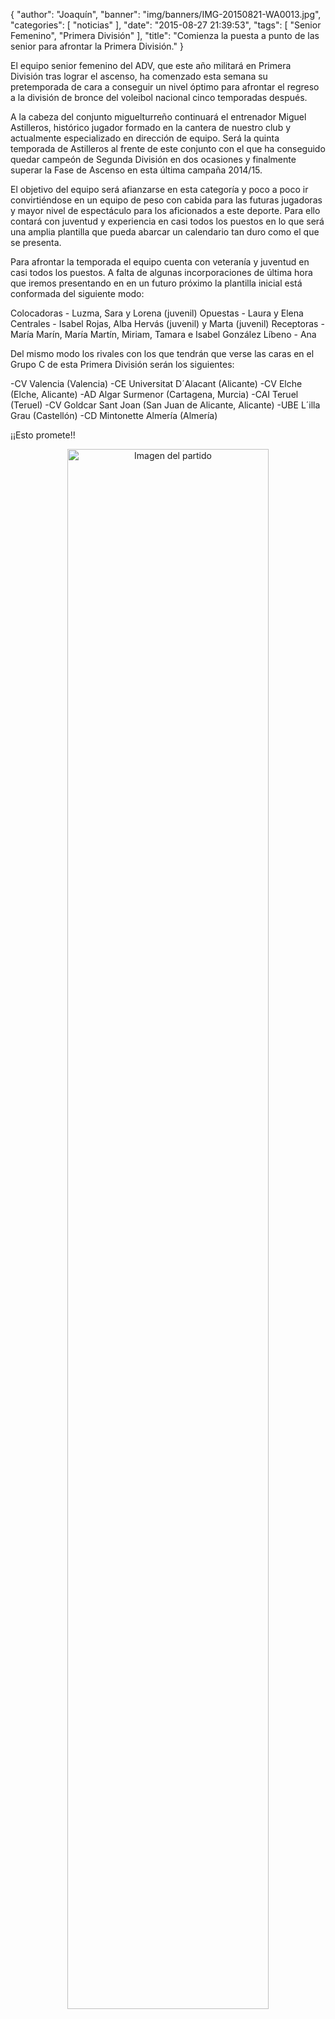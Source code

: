 {
  "author": "Joaquín", 
  "banner": "img/banners/IMG-20150821-WA0013.jpg", 
  "categories": [
    "noticias"
  ], 
  "date": "2015-08-27 21:39:53", 
  "tags": [
    "Senior Femenino", 
    "Primera División"
  ], 
  "title": "Comienza la puesta a punto de las senior para afrontar la Primera División."
}

El equipo senior femenino del ADV, que este año militará en Primera División tras lograr el ascenso, ha comenzado esta semana su pretemporada de cara a conseguir un nivel óptimo para afrontar el regreso a la división de bronce del voleibol nacional cinco temporadas después.

A la cabeza del conjunto miguelturreño continuará el entrenador Miguel Astilleros, histórico jugador formado en la cantera de nuestro club y actualmente especializado en dirección de equipo. Será la quinta temporada de Astilleros al frente de este conjunto con el que ha conseguido quedar campeón de Segunda División en dos ocasiones y finalmente superar la Fase de Ascenso en esta última campaña 2014/15.

El objetivo del equipo será afianzarse en esta categoría y poco a poco ir convirtiéndose en un equipo de peso con cabida para las futuras jugadoras y mayor nivel de espectáculo para los aficionados a este deporte. Para ello contará con juventud y experiencia en casi todos los puestos en lo que será una amplia plantilla que pueda abarcar un calendario tan duro como el que se presenta.

Para afrontar la temporada el equipo cuenta con veteranía y juventud en casi todos los puestos. A falta de algunas incorporaciones de última hora que iremos presentando en en un futuro próximo la plantilla inicial está conformada del siguiente modo:

Colocadoras - Luzma, Sara y Lorena (juvenil)
Opuestas - Laura y Elena
Centrales - Isabel Rojas, Alba Hervás (juvenil) y Marta (juvenil)
Receptoras - María Marín, María Martín, Miriam, Tamara e Isabel González
Líbeno - Ana

Del mismo modo los rivales con los que tendrán que verse las caras en el Grupo C de esta Primera División serán los siguientes:

-CV Valencia (Valencia)
-CE Universitat D´Alacant (Alicante)
-CV Elche (Elche, Alicante)
-AD Algar Surmenor (Cartagena, Murcia)
-CAI Teruel (Teruel)
-CV Goldcar Sant Joan (San Juan de Alicante, Alicante)
-UBE L´illa Grau (Castellón)
-CD Mintonette Almería (Almería)

¡¡Esto promete!!

<center>
<a target="_new" href="http://www.advmiguelturra.org/img/banners/IMG-20150821-WA0013.jpg"> 
<img alt="Imagen del partido" width="80%" align="center" src="http://www.advmiguelturra.org/img/banners/IMG-20150821-WA0013.jpg"/> </a> </center>

